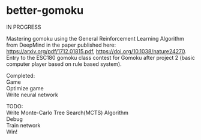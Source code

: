 # better-gomoku

IN PROGRESS

Mastering gomoku using the General Reinforcement Learning Algorithm from DeepMind in the paper published here: https://arxiv.org/pdf/1712.01815.pdf, https://doi.org/10.1038/nature24270. Entry to the ESC180 gomoku class contest for Gomoku after project 2 (basic computer player based on rule based system).

Completed:  
Game  
Optimize game  
Write neural network  

TODO:  
Write Monte-Carlo Tree Search(MCTS) Algorithm  
Debug  
Train network  
Win!

